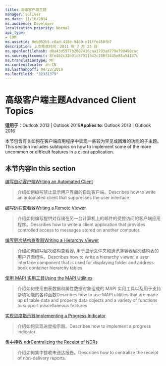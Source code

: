 ```yaml
---
title: 高级客户端主题
manager: soliver
ms.date: 11/16/2014
ms.audience: Developer
localization_priority: Normal
api_type:
- COM
ms.assetid: 9eb052b5-c0ad-418b-9469-e11ffe450fb7
description: 上次修改时间：2011 年 7 月 23 日
ms.openlocfilehash: d0a43d5977b2007416caa1793ad779e790498cac
ms.sourcegitcommit: 8fe462c32b91c87911942c188f3445e85a54137c
ms.translationtype: MT
ms.contentlocale: zh-CN
ms.lasthandoff: 04/23/2019
ms.locfileid: "32331379"
---
```

# <a name="advanced-client-topics"></a><span data-ttu-id="81c4d-103">高级客户端主题</span><span class="sxs-lookup"><span data-stu-id="81c4d-103">Advanced Client Topics</span></span>

  
  
<span data-ttu-id="81c4d-104">**适用于**：Outlook 2013 | Outlook 2016</span><span class="sxs-lookup"><span data-stu-id="81c4d-104">**Applies to**: Outlook 2013 | Outlook 2016</span></span> 
  
<span data-ttu-id="81c4d-105">本节包含有关如何在客户端应用程序中实现一些较为罕见或困难的功能的子主题。</span><span class="sxs-lookup"><span data-stu-id="81c4d-105">This section includes subtopics on how to implement some of the more uncommon or difficult features in a client application.</span></span>
  
## <a name="in-this-section"></a><span data-ttu-id="81c4d-106">本节内容</span><span class="sxs-lookup"><span data-stu-id="81c4d-106">In this section</span></span>

[<span data-ttu-id="81c4d-107">编写自动客户端</span><span class="sxs-lookup"><span data-stu-id="81c4d-107">Writing an Automated Client</span></span>](writing-an-automated-client.md)
  
> <span data-ttu-id="81c4d-108">介绍如何编写禁止显示用户界面的自动客户端。</span><span class="sxs-lookup"><span data-stu-id="81c4d-108">Describes how to write an automated client that suppresses the user interface.</span></span>
    
[<span data-ttu-id="81c4d-109">编写远程查看器</span><span class="sxs-lookup"><span data-stu-id="81c4d-109">Writing a Remote Viewer</span></span>](writing-a-remote-viewer.md)
  
> <span data-ttu-id="81c4d-110">介绍如何编写提供对存储在另一台计算机上的邮件的受控访问的客户端应用程序。</span><span class="sxs-lookup"><span data-stu-id="81c4d-110">Describes how to write a client application that provides controlled access to messages stored on another computer.</span></span>
    
[<span data-ttu-id="81c4d-111">编写层次结构查看器</span><span class="sxs-lookup"><span data-stu-id="81c4d-111">Writing a Hierarchy Viewer</span></span>](writing-a-hierarchy-viewer.md)
  
> <span data-ttu-id="81c4d-112">介绍如何编写层次结构查看器, 用于显示文件夹和通讯簿容器层次结构表的用户界面组件。</span><span class="sxs-lookup"><span data-stu-id="81c4d-112">Describes how to write a hierarchy viewer, a user interface component that is used for displaying folder and address book container hierarchy tables.</span></span>
    
[<span data-ttu-id="81c4d-113">使用 MAPI 实用工具</span><span class="sxs-lookup"><span data-stu-id="81c4d-113">Using the MAPI Utilities</span></span>](using-the-mapi-utilities.md)
  
> <span data-ttu-id="81c4d-114">介绍如何使用由表数据和属性数据对象组成的 MAPI 实用工具以及用于支持杂项功能的各种函数</span><span class="sxs-lookup"><span data-stu-id="81c4d-114">Describes how to use MAPI utilities that are made up of table data and property data objects and a variety of functions to support miscellaneous features</span></span>
    
[<span data-ttu-id="81c4d-115">实现进度指示器</span><span class="sxs-lookup"><span data-stu-id="81c4d-115">Implementing a Progress Indicator</span></span>](implementing-a-progress-indicator.md)
  
> <span data-ttu-id="81c4d-116">介绍如何实现进度指示器。</span><span class="sxs-lookup"><span data-stu-id="81c4d-116">Describes how to implement a progress indicator.</span></span>
    
[<span data-ttu-id="81c4d-117">集中接收 ndr</span><span class="sxs-lookup"><span data-stu-id="81c4d-117">Centralizing the Receipt of NDRs</span></span>](centralizing-the-receipt-of-ndrs.md)
  
> <span data-ttu-id="81c4d-118">介绍如何集中接收未送达报告。</span><span class="sxs-lookup"><span data-stu-id="81c4d-118">Describes how to centralize the receipt of non-delivery reports.</span></span>
    

